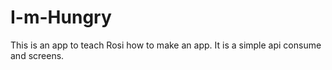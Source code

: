 # I-m-Hungry
This is an app to teach Rosi how to make an app. It is a simple api consume and screens.
